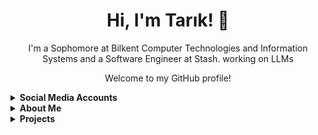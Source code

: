 <!-- Introduction -->
<h1 align="center">Hi, I'm Tarık! 👋</h1>
<p align="center">I'm a Sophomore at Bilkent Computer Technologies and Information Systems and a Software Engineer at Stash. working on LLMs</p>
<p align="center">Welcome to my GitHub profile!</p>

<details>
<summary>
  <strong>Social Media Accounts</strong>
</summary>

<p>Feel free to connect with me on LinkedIn or check out my other profiles below.</p>

<p>
  <a href="https://www.linkedin.com/in/tarik-anafarta/" target="_blank"><img src="https://img.shields.io/badge/LinkedIn-Connect-blue?logo=linkedin"></a>
  <a href="mailto:tarikanafarta@hotmail.com"><img src="https://img.shields.io/badge/Email-Send%20a%20Message-red"></a>
</p>
</details>

<details>
<summary>
  <strong>About Me</strong>
</summary>

<p>
  <strong>Software Engineer</strong><br>
  - Currently working at Stash.<br>
</p>
</details>

<details>
<summary>
  <strong>Projects</strong>
</summary>

<ul>
  <li><a href="https://github.com/TarikAnafarta/Java-Project" target="_blank">Java Project</a> - a Java-based library management system.</li>
  <li><a href="https://github.com/TarikAnafarta/HTML-Project" target="_blank">HTML Project</a> - a JS-based Crypto Trading Information System.</li>
  <li><a href="https://github.com/TarikAnafarta/256-Project" target="_blank">Backend Project</a> - a PHP based marketplace simulator.</li>
  <li><a href="https://github.com/TarikAnafarta/OpenGL-Project1" target="_blank">OpenGL-Project1</a> - a Simple OpenGL Project.</li>
  <li><a href="https://github.com/TarikAnafarta/OpenGL-Project2" target="_blank">OpenGL-Project2</a> - an Advanced OpenGL Project.</li>
</ul>
</details>
